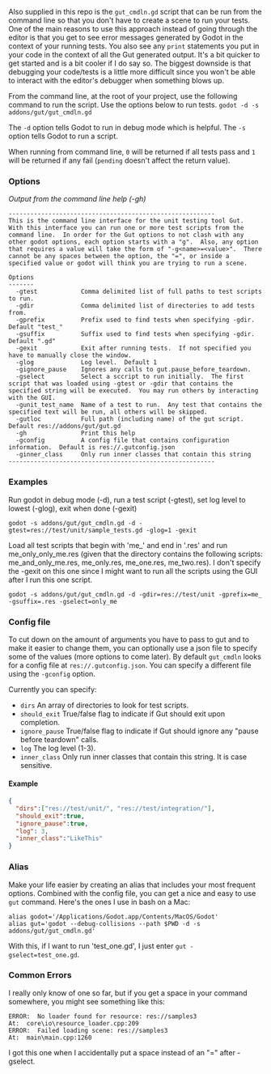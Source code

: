 Also supplied in this repo is the `gut_cmdln.gd` script that can be run from the command line so that you don't have to create a scene to run your tests.  One of the main reasons to use this approach instead of going through the editor is that you get to see error messages generated by Godot in the context of your running tests.  You also see any `print` statements you put in  your code in the context of all the Gut generated output.  It's a bit quicker to get started and is a bit cooler if I do say so.  The biggest downside is that debugging your code/tests is a little more difficult since you won't be able to interact with the editor's debugger when something blows up.

From the command line, at the root of your project, use the following command to run the script.  Use the options below to run tests.
	`godot -d -s addons/gut/gut_cmdln.gd`

The `-d` option tells Godot to run in debug mode which is helpful.  The `-s` option tells Godot to run a script.

When running from command line, `0` will be returned if all tests pass and `1` will be returned if any fail (`pending` doesn't affect the return value).

### Options
_Output from the command line help (-gh)_
```
---------------------------------------------------------
This is the command line interface for the unit testing tool Gut.  With this interface you can run one or more test scripts from the command line.  In order for the Gut options to not clash with any other godot options, each option starts with a "g".  Also, any option that requires a value will take the form of "-g<name>=<value>".  There cannot be any spaces between the option, the "=", or inside a specified value or godot will think you are trying to run a scene.

Options
-------
  -gtest            Comma delimited list of full paths to test scripts to run.
  -gdir             Comma delimited list of directories to add tests from.
  -gprefix          Prefix used to find tests when specifying -gdir.  Default "test_"
  -gsuffix          Suffix used to find tests when specifying -gdir.  Default ".gd"
  -gexit            Exit after running tests.  If not specified you have to manually close the window.
  -glog             Log level.  Default 1
  -gignore_pause    Ignores any calls to gut.pause_before_teardown.
  -gselect          Select a sccript to run initially.  The first script that was loaded using -gtest or -gdir that contains the specified string will be executed.  You may run others by interacting with the GUI.
  -gunit_test_name  Name of a test to run.  Any test that contains the specified text will be run, all others will be skipped.
  -gutloc           Full path (including name) of the gut script.  Default res://addons/gut/gut.gd
  -gh               Print this help
  -gconfig          A config file that contains configuration information.  Default is res://.gutconfig.json
  -ginner_class     Only run inner classes that contain this string
---------------------------------------------------------
```

### Examples

Run godot in debug mode (-d), run a test script (-gtest), set log level to lowest (-glog), exit when done (-gexit)

`godot -s addons/gut/gut_cmdln.gd -d -gtest=res://test/unit/sample_tests.gd -glog=1 -gexit`

Load all test scripts that begin with 'me_' and end in '.res' and run me_only_only_me.res (given that the directory contains the following scripts:  me_and_only_me.res, me_only.res, me_one.res, me_two.res).  I don't specify the -gexit on this one since I might want to run all the scripts using the GUI after I run this one script.

`godot -s addons/gut/gut_cmdln.gd -d -gdir=res://test/unit -gprefix=me_ -gsuffix=.res -gselect=only_me`

### Config file
To cut down on the amount of arguments you have to pass to gut and to make it easier to change them, you can optionally use a json file to specify some of the values (more options to come later).  By default `gut_cmdln` looks for a config file at `res://.gutconfig.json`.  You can specify a different file using the `-gconfig` option.

Currently you can specify:
* `dirs` An array of directories to look for test scripts.
* `should_exit` True/false flag to indicate if Gut should exit upon completion.
* `ignore_pause` True/false flag to indicate if Gut should ignore any "pause before teardown" calls.
* `log` The log level (1-3).
* `inner_class`  Only run inner classes that contain this string.  It is case sensitive.

#### Example
``` json
{
  "dirs":["res://test/unit/", "res://test/integration/"],
  "should_exit":true,
  "ignore_pause":true,
  "log": 3,
  "inner_class":"LikeThis"
}
```
### Alias
Make your life easier by creating an alias that includes your most frequent options.  Combined with the config file, you can get a nice and easy to use `gut` command.  Here's the ones I use in bash on a Mac:

`alias godot='/Applications/Godot.app/Contents/MacOS/Godot'`</br>
`alias gut='godot --debug-collisions --path $PWD -d -s addons/gut/gut_cmdln.gd'`

With this, if I want to run 'test_one.gd', I just enter `gut -gselect=test_one.gd`.

### Common Errors
I really only know of one so far, but if you get a space in your command somewhere, you might see something like this:
```
ERROR:  No loader found for resource: res://samples3
At:  core\io\resource_loader.cpp:209
ERROR:  Failed loading scene: res://samples3
At:  main\main.cpp:1260
```
I got this one when I accidentally put a space instead of an "=" after -gselect.
